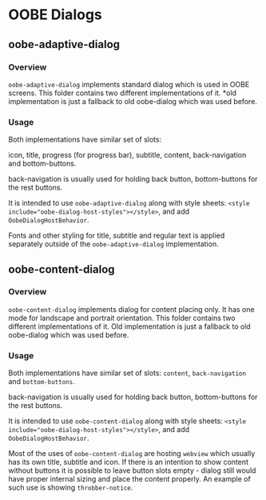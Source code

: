 # OOBE Dialogs

## oobe-adaptive-dialog

### Overview

`oobe-adaptive-dialog` implements standard dialog which is used in OOBE screens.
This folder contains two different implementations of it. *old implementation is
just a fallback to old oobe-dialog which was used before.

### Usage

Both implementations have similar set of slots:

icon, title, progress (for progress bar), subtitle, content, back-navigation and
bottom-buttons.

back-navigation is usually used for holding back button, bottom-buttons for the
rest buttons.

It is intended to use `oobe-adaptive-dialog` along with style sheets:
`<style include="oobe-dialog-host-styles"></style>`, and add `OobeDialogHostBehavior`.

Fonts and other styling for title, subtitle and regular text is applied
separately outside of the `oobe-adaptive-dialog` implementation.

## oobe-content-dialog

### Overview

`oobe-content-dialog` implements dialog for content placing only. It has one
mode for landscape and portrait orientation. This folder contains two different
implementations of it. Old implementation is just a fallback to old oobe-dialog
which was used before.

### Usage

Both implementations have similar set of slots:
`content`, `back-navigation` and `bottom-buttons`.

back-navigation is usually used for holding back button, bottom-buttons for the
rest buttons.

It is intended to use `oobe-content-dialog` along with style sheets:
`<style include="oobe-dialog-host-styles"></style>`, and add `OobeDialogHostBehavior`.

Most of the uses of `oobe-content-dialog` are hosting `webview` which usually
has its own title, subtitle and icon.
If there is an intention to show content without buttons it is possible to leave
button slots empty - dialog still would have proper internal sizing and place
the content properly. An example of such use is showing `throbber-notice`.
